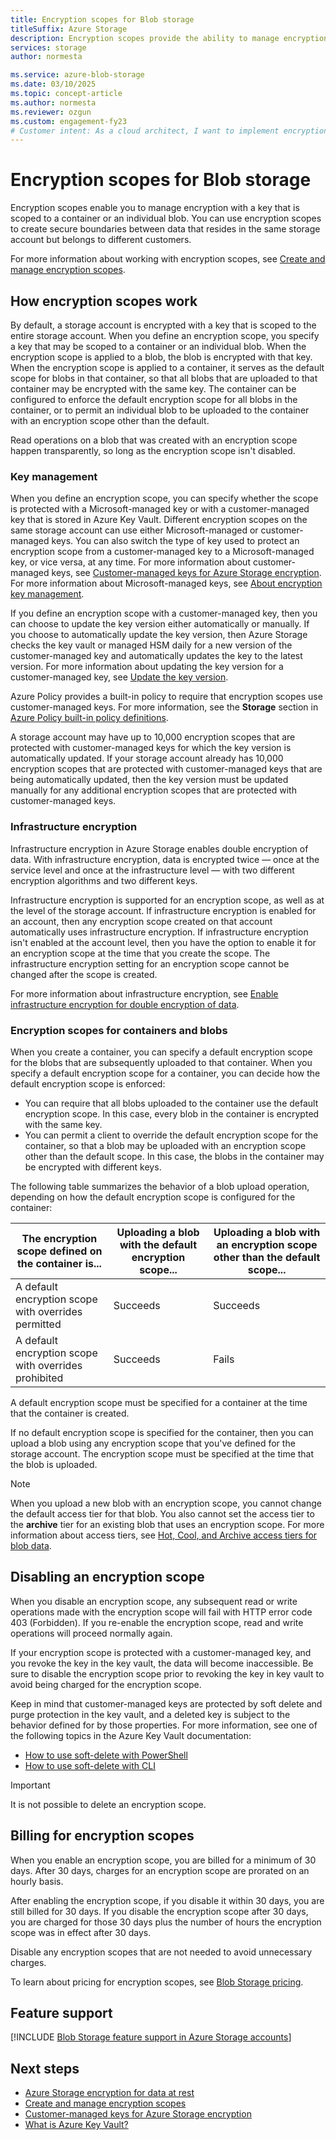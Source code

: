 ```yaml
---
title: Encryption scopes for Blob storage
titleSuffix: Azure Storage
description: Encryption scopes provide the ability to manage encryption at the level of the container or an individual blob. You can use encryption scopes to create secure boundaries between data that resides in the same storage account but belongs to different customers.
services: storage
author: normesta

ms.service: azure-blob-storage
ms.date: 03/10/2025
ms.topic: concept-article
ms.author: normesta
ms.reviewer: ozgun
ms.custom: engagement-fy23
# Customer intent: As a cloud architect, I want to implement encryption scopes for Blob storage, so that I can create secure boundaries for data belonging to different customers within the same storage account.
---
```


# Encryption scopes for Blob storage

Encryption scopes enable you to manage encryption with a key that is scoped to a container or an individual blob. You can use encryption scopes to create secure boundaries between data that resides in the same storage account but belongs to different customers.

For more information about working with encryption scopes, see [Create and manage encryption scopes](encryption-scope-manage.md).

## How encryption scopes work

By default, a storage account is encrypted with a key that is scoped to the entire storage account. When you define an encryption scope, you specify a key that may be scoped to a container or an individual blob. When the encryption scope is applied to a blob, the blob is encrypted with that key. When the encryption scope is applied to a container, it serves as the default scope for blobs in that container, so that all blobs that are uploaded to that container may be encrypted with the same key. The container can be configured to enforce the default encryption scope for all blobs in the container, or to permit an individual blob to be uploaded to the container with an encryption scope other than the default.

Read operations on a blob that was created with an encryption scope happen transparently, so long as the encryption scope isn't disabled.

### Key management

When you define an encryption scope, you can specify whether the scope is protected with a Microsoft-managed key or with a customer-managed key that is stored in Azure Key Vault. Different encryption scopes on the same storage account can use either Microsoft-managed or customer-managed keys. You can also switch the type of key used to protect an encryption scope from a customer-managed key to a Microsoft-managed key, or vice versa, at any time. For more information about customer-managed keys, see [Customer-managed keys for Azure Storage encryption](../common/customer-managed-keys-overview.md). For more information about Microsoft-managed keys, see [About encryption key management](../common/storage-service-encryption.md#about-encryption-key-management).

If you define an encryption scope with a customer-managed key, then you can choose to update the key version either automatically or manually. If you choose to automatically update the key version, then Azure Storage checks the key vault or managed HSM daily for a new version of the customer-managed key and automatically updates the key to the latest version. For more information about updating the key version for a customer-managed key, see [Update the key version](../common/customer-managed-keys-overview.md#update-the-key-version).

Azure Policy provides a built-in policy to require that encryption scopes use customer-managed keys. For more information, see the **Storage** section in [Azure Policy built-in policy definitions](/azure/governance/policy/samples/built-in-policies#storage).

A storage account may have up to 10,000 encryption scopes that are protected with customer-managed keys for which the key version is automatically updated. If your storage account already has 10,000 encryption scopes that are protected with customer-managed keys that are being automatically updated, then the key version must be updated manually for any additional encryption scopes that are protected with customer-managed keys.

### Infrastructure encryption

Infrastructure encryption in Azure Storage enables double encryption of data. With infrastructure encryption, data is encrypted twice &mdash; once at the service level and once at the infrastructure level &mdash; with two different encryption algorithms and two different keys.

Infrastructure encryption is supported for an encryption scope, as well as at the level of the storage account. If infrastructure encryption is enabled for an account, then any encryption scope created on that account automatically uses infrastructure encryption. If infrastructure encryption isn't enabled at the account level, then you have the option to enable it for an encryption scope at the time that you create the scope. The infrastructure encryption setting for an encryption scope cannot be changed after the scope is created.

For more information about infrastructure encryption, see [Enable infrastructure encryption for double encryption of data](../common/infrastructure-encryption-enable.md).

### Encryption scopes for containers and blobs

When you create a container, you can specify a default encryption scope for the blobs that are subsequently uploaded to that container. When you specify a default encryption scope for a container, you can decide how the default encryption scope is enforced:

- You can require that all blobs uploaded to the container use the default encryption scope. In this case, every blob in the container is encrypted with the same key.
- You can permit a client to override the default encryption scope for the container, so that a blob may be uploaded with an encryption scope other than the default scope. In this case, the blobs in the container may be encrypted with different keys.

The following table summarizes the behavior of a blob upload operation, depending on how the default encryption scope is configured for the container:

| The encryption scope defined on the container is... | Uploading a blob with the default encryption scope... | Uploading a blob with an encryption scope other than the default scope... |
|--|--|--|
| A default encryption scope with overrides permitted | Succeeds | Succeeds |
| A default encryption scope with overrides prohibited | Succeeds | Fails |

A default encryption scope must be specified for a container at the time that the container is created.

If no default encryption scope is specified for the container, then you can upload a blob using any encryption scope that you've defined for the storage account. The encryption scope must be specified at the time that the blob is uploaded.

> [!NOTE]
> When you upload a new blob with an encryption scope, you cannot change the default access tier for that blob. You also cannot set the access tier to the **archive** tier for an existing blob that uses an encryption scope. For more information about access tiers, see [Hot, Cool, and Archive access tiers for blob data](access-tiers-overview.md).

## Disabling an encryption scope

When you disable an encryption scope, any subsequent read or write operations made with the encryption scope will fail with HTTP error code 403 (Forbidden). If you re-enable the encryption scope, read and write operations will proceed normally again.

If your encryption scope is protected with a customer-managed key, and you revoke the key in the key vault, the data will become inaccessible. Be sure to disable the encryption scope prior to revoking the key in key vault to avoid being charged for the encryption scope.

Keep in mind that customer-managed keys are protected by soft delete and purge protection in the key vault, and a deleted key is subject to the behavior defined for by those properties. For more information, see one of the following topics in the Azure Key Vault documentation:

- [How to use soft-delete with PowerShell](/azure/key-vault/general/key-vault-recovery)
- [How to use soft-delete with CLI](/azure/key-vault/general/key-vault-recovery)

> [!IMPORTANT]
> It is not possible to delete an encryption scope.

## Billing for encryption scopes

When you enable an encryption scope, you are billed for a minimum of 30 days. After 30 days, charges for an encryption scope are prorated on an hourly basis.

After enabling the encryption scope, if you disable it within 30 days, you are still billed for 30 days. If you disable the encryption scope after 30 days, you are charged for those 30 days plus the number of hours the encryption scope was in effect after 30 days.

Disable any encryption scopes that are not needed to avoid unnecessary charges.

To learn about pricing for encryption scopes, see [Blob Storage pricing](https://azure.microsoft.com/pricing/details/storage/blobs).

## Feature support

[!INCLUDE [Blob Storage feature support in Azure Storage accounts](../../../includes/azure-storage-feature-support.md)]

## Next steps

- [Azure Storage encryption for data at rest](../common/storage-service-encryption.md)
- [Create and manage encryption scopes](encryption-scope-manage.md)
- [Customer-managed keys for Azure Storage encryption](../common/customer-managed-keys-overview.md)
- [What is Azure Key Vault?](/azure/key-vault/general/overview)

